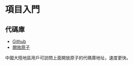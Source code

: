 # 項目入門

## 代碼庫

* [Github](https://github.com/3TiSite)
* [開放原子](https://atomgit.com/orgs/3ti)

中國大陸地區用戶可訪問上面開放原子的代碼庫地址，速度更快。
